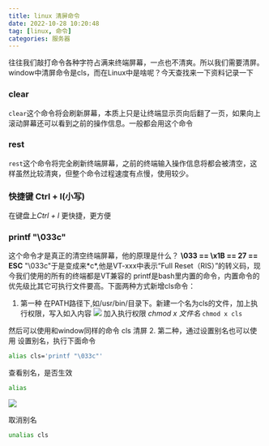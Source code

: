 ```yaml
---
title: linux 清屏命令
date: 2022-10-28 10:20:48
tag: [linux, 命令]
categories: 服务器
---
```

往往我们敲打命令各种字符占满来终端屏幕，一点也不清爽。所以我们需要清屏。
window中清屏命令是cls，而在Linux中是啥呢？今天查找来一下资料记录一下
<!-- more -->
### clear
`clear`这个命令将会刷新屏幕，本质上只是让终端显示页向后翻了一页，如果向上滚动屏幕还可以看到之前的操作信息。一般都会用这个命令

### rest
`rest`这个命令将完全刷新终端屏幕，之前的终端输入操作信息将都会被清空，这样虽然比较清爽，但整个命令过程速度有点慢，使用较少。

### 快捷键 Ctrl + l(小写)
在键盘上*Ctrl + l* 更快捷，更方便

### printf "\033c"
这个命令才是真正的清空终端屏幕，他的原理是什么？
**\033 == \x1B == 27 == ESC**
"\033c"于是变成来*<ESC>c*,他是VT-xxx中表示“Full Reset（RIS）”的转义码，现今我们使用的所有的终端都是VT兼容的
printf是bash里内置的命令，内置命令的优先级比其它可执行文件要高。下面两种方式新增cls命令：
1. 第一种 在PATH路径下,如/usr/bin/目录下。新建一个名为cls的文件，加上执行权限，写入如入内容
![](https://webfan.obs.cn-south-1.myhuaweicloud.com/20221028110051.png)
加入执行权限 *chmod x 文件名*
`chmod x cls`

然后可以使用和window同样的命令 cls 清屏
2. 第二种，通过设置别名也可以使用
设置别名，执行下面命令
```bash
alias cls='printf "\033c"'
```
查看别名，是否生效
```bash
alias 
```
![](https://webfan.obs.cn-south-1.myhuaweicloud.com/20221029010911.png)

取消别名
```bash
unalias cls
```

